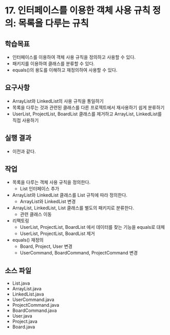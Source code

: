 # 17. 인터페이스를 이용한 객체 사용 규칙 정의: 목록을 다루는 규칙

## 학습목표

- 인터페이스를 이용하여 객체 사용 규칙을 정의하고 사용할 수 있다.
- 패키지를 이용하여 클래스를 분류할 수 있다.
- equals()의 용도를 이해하고 재정의하여 사용할 수 있다.

## 요구사항

- ArrayList와 LinkedList의 사용 규칙을 통일하기
- 목록을 다루는 것과 관련된 클래스를 다른 프로젝트에서 재사용하기 쉽게 분류하기
- UserList, ProjectList, BoardList 클래스를 제거하고 ArrayList, LinkedList를 직접 사용하기

## 실행 결과

- 이전과 같다.


## 작업

- 목록을 다루는 객체 사용 규칙을 정의한다.
  - List 인터페이스 추가 
- ArrayList와 LinkedList 클래스를 List 규칙에 따라 정의한다.
  - ArrayList와 LinkedList 변경
- ArrayList, LinkedList, List 클래스를 별도의 패키지로 분류한다.
  - 관련 클래스 이동
- 리팩토링
  - UserList, ProjectList, BoardList 에서 데이터를 찾는 기능을 equals로 대체 
  - UserList, ProjectList, BoardList 제거
- equals() 재정의
  - Board, Project, User 변경
  - UserCommand, BoardCommand, ProjectCommand 변경

## 소스 파일

- List.java
- ArrayList.java
- LinkedList.java
- UserCommand.java
- ProjectCommand.java
- BoardCommand.java
- User.java
- Project.java
- Board.java